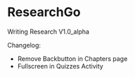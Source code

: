 # ResearchGo
Writing Research
V1.0_alpha

Changelog:
- Remove Backbutton in Chapters page
- Fullscreen in Quizzes Activity
